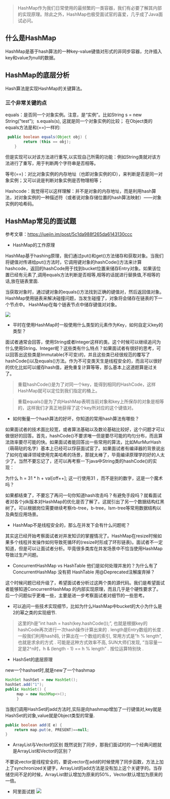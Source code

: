 > HashMap作为我们日常使用的最频繁的一类容器，我们有必要了解其内部的实现原理。除此之外，HashMap也极受面试官的喜爱，几乎成了Java面试必问。


## 什么是HashMap
HashMap是基于hash算法的一种key-value键值对形式的非同步容器，允许插入key和value为null的数据。

## HashMap的底层分析
Hash算法是实现HashMap的关键算法。


### 三个非常关键的点

equals：是否同一个对象实例。注意，是“实例”。比如String s = new String("test");  s.equals(s), 这就是同一个对象实例的比较；
在Object类的equals方法是和(==)一样的:
```java
 public boolean equals(Object obj) {
        return (this == obj);
    }
```
但是实现可以对该方法进行重写,以实现自己所需的功能：例如String类就对该方法进行了重写，用于判断两个字符串是否相等。

等号(==)：对比对象实例的内存地址（也即对象实例的ID），来判断是否是同一对象实例；又可以说是判断对象实例是否物理相等；

Hashcode：我觉得可以这样理解：并不是对象的内存地址，而是利用hash算法，对对象实例的一种描述符（或者说对象存储位置的hash算法映射）——对象实例的哈希码。



## HashMap常见的面试题

参考文章：https://juejin.im/post/5c1da988f265da6143130ccc

- HashMap的工作原理

HashMap基于hashing原理，我们通过put()和get()方法储存和获取对象。当我们将键值对传递给put()方法时，它调用键对象的hashCode()方法来计算hashcode，返回的hashCode用于找到bucket位置来储存Entry对象。如果该位置已经有元素了,调用equals方法判断是否相等,相等的话就进行替换值,不相等的话,放在链表里面.

当获取对象时，通过键对象的equals()方法找到正确的键值对，然后返回值对象。HashMap使用链表来解决碰撞问题，当发生碰撞了，对象将会储存在链表的下一个节点中。 HashMap在每个链表节点中储存键值对对象。


![](https://img-blog.csdn.net/20180407081004596)

- 平时在使用HashMap时一般使用什么类型的元素作为Key，如何自定义key的类型？

面试者通常会回答，使用String或者Integer这样的类。这个时候可以继续追问为什么使用String、Integer呢？这些类有什么特点？如果面试者有很好的思考，可以回答出这些类是Immutable(不可变)的，并且这些类已经很规范的覆写了hashCode()以及equals()方法。作为不可变类天生是线程安全的，而且可以很好的优化比如可以缓存hash值，避免重复计算等等，那么基本上这道题算是过关了。

>重载hashCode()是为了对同一个key，能得到相同的HashCode，这样HashMap就可以定位到我们指定的桶上。

>重载equals()是为了向HashMap表明当前对象和key上所保存的对象是相等的，这样我们才真正地获得了这个key所对应的这个键值对。


- 如何衡量一个hash算法的好坏，你知道的常用hash算法有哪些？

如果面试者的技术面比较宽，或者算法基础以及数论基础比较好，这个问题才可以做很好的回答。首先，hashCode()不要求唯一但是要尽可能的均匀分布，而且算法效率要尽可能的快。如果面试者能回答出一些常用的算法，比如MurMurHash（萌萌哒的名字）基本上已经可以俘获面试官了。如果面试者有编译器的背景说出了如何在编译领域使用完美哈希的场景，那就太棒了，毕竟编译原理学的好的人太少了。当然不要忘记了，还可以再考察一下java中String类的hashCode()的实现：

为什么 h = 31 * h + val[off++]; 这一行使用31 ，而不是别的数字，这是一个魔术吗？

如果都结束了，不要忘了再问一句你知道hash攻击吗？有避免手段吗？就看面试者对各个jdk版本对HashMap的优化是否了解了。这就引出了另一个数据结构红黑树了。可以根据岗位需要继续考察rb-tree，b-tree，lsm-tree等常用数据结构以及典型应用场景。


- HashMap不是线程安全的，那么在并发下会有什么问题呢？

其实这已经开始考察面试者对并发知识的掌握情况了。HashMap在resize时候如果多个线程并发操作如何导致死循环的(resize时形成了环形链表)。面试者不一定知道，但是可以让面试者分析。毕竟很多类库在并发场景中不恰当使用HashMap导致过生产问题。


- ConcurrentHashMap vs HashTable 他们是如何处理并发的？为什么有了ConcurrentHashMap 没有把 HashTable 用@Deprecated注解废弃掉？

这个时候问题已经升级了，希望面试者分析过这两个类的源代码。我们是希望面试者能够知道ConcurrentHashMap 的内部实现原理，而且几乎是个硬性要求了。后一个问题似乎更难一些，主要是进一步考察面试者对细节的一些思考。

- 可以追问一些技术实现细节，比如为什么HashMap中bucket的大小为什么是2的幂之类的实现细节.

>这里的h是”int hash = hash(key.hashCode());”, 也就是根据key的hashCode再次进行一次hash操作计算出来的 . 
length是Entry数组的长度 . 
一般我们利用hash码, 计算出在一个数组的索引, 常用方式是”h % length”, 也就是求余的方式 . 
可能是这种方式效率不高, SUN大师们发现, “当容量一定是2^n时，h & (length - 1) == h % length” . 按位运算特别快 . 


- HashSet的底层原理

new一个hashset时,就是new了一个hashmap

```java
HashSet hashSet = new HashSet();   
hashSet.add("1");
public HashSet() { 
     map = new HashMap<>(); 
     }
```
当我们调用HashSet的add方法时,实际是向hashmap增加了一行键值对,key就是HashSet的对象,value就是Object类型的常量.

```java
public boolean add(E e) {
    return map.put(e, PRESENT)==null;
}
```

- ArrayList与Vector的区别
既然说到了同步，那我们面试时的一个经典问题就是ArrayList和Vector的区别？

不要说vector是线程安全的，要说vector在add的时候使用了同步函数，方法上加上了synchronized关键字，ArrayList的add方法是没有加上这个关键字的。当存储空间不足的时候，ArrayList默认增加为原来的50%，Vector默认增加为原来的一倍。


- 阿里面试题
![](https://img-blog.csdn.net/20180406223843235)
